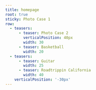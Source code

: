 ```yaml
---
title: homepage
root: true
sticky: Photo Case 1
row:
  - teasers:
      - teaser: Photo Case 2
        verticalPosition: 40px
        width: 30
      - teaser: Basketball
        width: 20
  - teasers:
      - teaser: Guitar
        width: 25
      - teaser: Roadtrippin California
        width: 40
    verticalPosition: '-30px'
---
```


